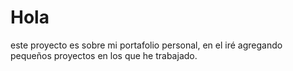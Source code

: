 # Hola 
este proyecto es sobre mi portafolio personal, en el iré agregando pequeños proyectos en los que he trabajado.